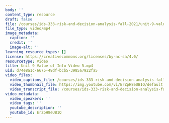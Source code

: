 ```yaml
---
body: ''
content_type: resource
draft: false
file: /courses/ids-333-risk-and-decision-analysis-fall-2021/unit-9-value-of-info-video-5_360p_16_9.mp4
file_type: video/mp4
image_metadata:
  caption: ''
  credit: ''
  image-alt: ''
learning_resource_types: []
license: https://creativecommons.org/licenses/by-nc-sa/4.0/
resourcetype: Video
title: Unit 9 Value of Info Video 5.mp4
uid: d74e8a1c-6675-48df-bcb5-3985a7922fa5
video_files:
  video_captions_file: /courses/ids-333-risk-and-decision-analysis-fall-2021/1AZAPhg81lJRaBXCcuw06ylSgztdEBSPT_transcript.webvtt
  video_thumbnail_file: https://img.youtube.com/vi/ErZpH8eUB1Q/default.jpg
  video_transcript_file: /courses/ids-333-risk-and-decision-analysis-fall-2021/1AZAPhg81lJRaBXCcuw06ylSgztdEBSPT_transcript.pdf
video_metadata:
  video_speakers: ''
  video_tags: ''
  youtube_description: ''
  youtube_id: ErZpH8eUB1Q
---
```

